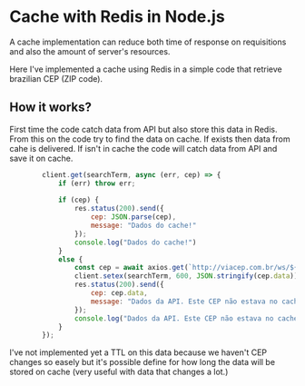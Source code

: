 # Cache with Redis in Node.js 
A cache implementation can reduce both time of response on requisitions and also the amount of server's resources.

Here I've implemented a cache using Redis in a simple code that retrieve brazilian CEP (ZIP code).

## How it works?
First time the code catch data from API but also store this data in Redis. From this on the code try to find the data on cache. If exists then data from cahe is delivered. If isn't in cache the code will catch data from API and save it on cache. 


```javascript
        client.get(searchTerm, async (err, cep) => {
            if (err) throw err;
    
            if (cep) {
                res.status(200).send({
                    cep: JSON.parse(cep),
                    message: "Dados do cache!"
                });
                console.log("Dados do cache!")
            }
            else {
                const cep = await axios.get(`http://viacep.com.br/ws/${searchTerm}/json`);
                client.setex(searchTerm, 600, JSON.stringify(cep.data));
                res.status(200).send({
                    cep: cep.data,
                    message: "Dados da API. Este CEP não estava no cache. Agora estará ;-)"
                });
                console.log("Dados da API. Este CEP não estava no cache. Agora estará ;-)")
            }
        });

```

I've not implemented yet a TTL on this data because we haven't CEP changes so easely but it's possible define for how long the data will be stored on cache (very useful with data that changes a lot.)   